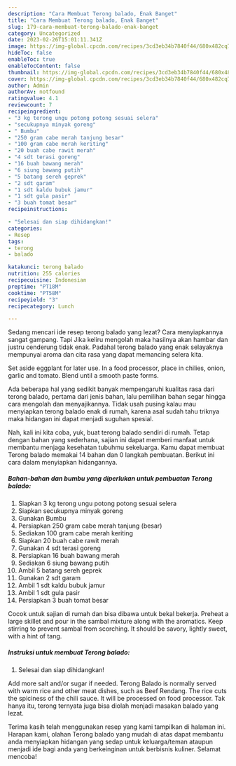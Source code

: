 ```yaml
---
description: "Cara Membuat Terong balado, Enak Banget"
title: "Cara Membuat Terong balado, Enak Banget"
slug: 179-cara-membuat-terong-balado-enak-banget
category: Uncategorized
date: 2023-02-26T15:01:11.341Z
image: https://img-global.cpcdn.com/recipes/3cd3eb34b7840f44/680x482cq70/terong-balado-foto-resep-utama.jpg
hideToc: false
enableToc: true
enableTocContent: false
thumbnail: https://img-global.cpcdn.com/recipes/3cd3eb34b7840f44/680x482cq70/terong-balado-foto-resep-utama.jpg
cover: https://img-global.cpcdn.com/recipes/3cd3eb34b7840f44/680x482cq70/terong-balado-foto-resep-utama.jpg
author: Admin
authorAv: notfound
ratingvalue: 4.1
reviewcount: 7
recipeingredient:
- "3 kg terong ungu potong potong sesuai selera"
- "secukupnya minyak goreng"
- " Bumbu"
- "250 gram cabe merah tanjung besar"
- "100 gram cabe merah keriting"
- "20 buah cabe rawit merah"
- "4 sdt terasi goreng"
- "16 buah bawang merah"
- "6 siung bawang putih"
- "5 batang sereh geprek"
- "2 sdt garam"
- "1 sdt kaldu bubuk jamur"
- "1 sdt gula pasir"
- "3 buah tomat besar"
recipeinstructions:

- "Selesai dan siap dihidangkan!"
categories:
- Resep
tags:
- terong
- balado

katakunci: terong balado 
nutrition: 255 calories
recipecuisine: Indonesian
preptime: "PT18M"
cooktime: "PT58M"
recipeyield: "3"
recipecategory: Lunch

---
```



Sedang mencari ide resep terong balado yang lezat? Cara menyiapkannya sangat gampang. Tapi Jika keliru mengolah maka hasilnya akan hambar dan justru cenderung tidak enak. Padahal terong balado yang enak selayaknya mempunyai aroma dan cita rasa yang dapat memancing selera kita.


Set aside eggplant for later use. In a food processor, place in chilies, onion, garlic and tomato. Blend until a smooth paste forms.

Ada beberapa hal yang sedikit banyak mempengaruhi kualitas rasa dari terong balado, pertama dari jenis bahan, lalu pemilihan bahan segar hingga cara mengolah dan menyajikannya. Tidak usah pusing kalau mau menyiapkan terong balado enak di rumah, karena asal sudah tahu triknya maka hidangan ini dapat menjadi suguhan spesial.


Nah, kali ini kita coba, yuk, buat terong balado sendiri di rumah. Tetap dengan bahan yang sederhana, sajian ini dapat memberi manfaat untuk membantu menjaga kesehatan tubuhmu sekeluarga. Kamu dapat membuat Terong balado memakai 14 bahan dan 0 langkah pembuatan. Berikut ini cara dalam menyiapkan hidangannya.

<!--inarticleads1-->

##### Bahan-bahan dan bumbu yang diperlukan untuk pembuatan Terong balado:

1. Siapkan 3 kg terong ungu potong potong sesuai selera
1. Siapkan secukupnya minyak goreng
1. Gunakan  Bumbu
1. Persiapkan 250 gram cabe merah tanjung (besar)
1. Sediakan 100 gram cabe merah keriting
1. Siapkan 20 buah cabe rawit merah
1. Gunakan 4 sdt terasi goreng
1. Persiapkan 16 buah bawang merah
1. Sediakan 6 siung bawang putih
1. Ambil 5 batang sereh geprek
1. Gunakan 2 sdt garam
1. Ambil 1 sdt kaldu bubuk jamur
1. Ambil 1 sdt gula pasir
1. Persiapkan 3 buah tomat besar


Cocok untuk sajian di rumah dan bisa dibawa untuk bekal bekerja. Preheat a large skillet and pour in the sambal mixture along with the aromatics. Keep stirring to prevent sambal from scorching. It should be savory, lightly sweet, with a hint of tang. 

<!--inarticleads2-->

##### Instruksi untuk membuat Terong balado:


1. Selesai dan siap dihidangkan!

Add more salt and/or sugar if needed. Terong Balado is normally served with warm rice and other meat dishes, such as Beef Rendang. The rice cuts the spiciness of the chili sauce. It will be processed on food processor. Tak hanya itu, terong ternyata juga bisa diolah menjadi masakan balado yang lezat. 

Terima kasih telah menggunakan resep yang kami tampilkan di halaman ini. Harapan kami, olahan Terong balado yang mudah di atas dapat membantu anda menyiapkan hidangan yang sedap untuk keluarga/teman ataupun menjadi ide bagi anda yang berkeinginan untuk berbisnis kuliner. Selamat mencoba!
